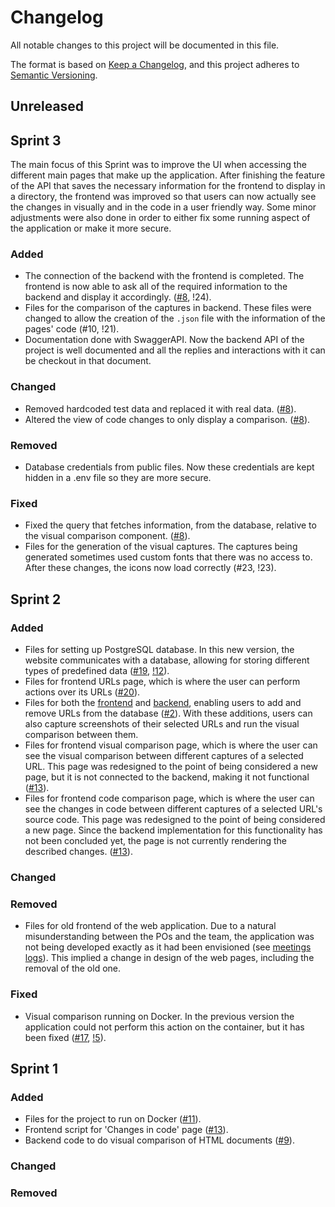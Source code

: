 # Changelog
All notable changes to this project will be documented in this file.

The format is based on [Keep a Changelog](https://keepachangelog.com/en/1.0.0/),
and this project adheres to [Semantic Versioning](https://semver.org/spec/v2.0.0.html).

## Unreleased

## Sprint 3
The main focus of this Sprint was to improve the UI when accessing the different main pages that make up the application. After finishing the feature of the API that saves the necessary information for the frontend to display in a directory, the frontend was improved so that users can now actually see the changes in visually and in the code in a user friendly way.
Some minor adjustments were also done in order to either fix some running aspect of the application or make it more secure.

### Added
- The connection of the backend with the frontend is completed. The frontend is now able to ask all of the required information to the backend and display it accordingly. ([#8](https://gitlab.com/feup-tbs/ldso2021/t1g1/-/issues/8), !24).
- Files for the comparison of the captures in backend. These files were changed to allow the creation of the `.json` file with the information of the pages' code (#10, !21).
- Documentation done with SwaggerAPI. Now the backend API of the project is well documented and all the replies and interactions with it can be checkout in that document.

### Changed
- Removed hardcoded test data and replaced it with real data. ([#8](https://gitlab.com/feup-tbs/ldso2021/t1g1/-/issues/8)).
- Altered the view of code changes to only display a comparison. ([#8](https://gitlab.com/feup-tbs/ldso2021/t1g1/-/issues/8)).

### Removed
- Database credentials from public files. Now these credentials are kept hidden in a .env file so they are more secure.

### Fixed
- Fixed the query that fetches information, from the database, relative to the visual comparison component. ([#8](https://gitlab.com/feup-tbs/ldso2021/t1g1/-/issues/8)).
- Files for the generation of the visual captures. The captures being generated sometimes used custom fonts that there was no access to. After these changes, the icons now load correctly (#23, !23).

## Sprint 2

### Added
- Files for setting up PostgreSQL database. In this new version, the website communicates with a database, allowing for storing different types of predefined data ([#19](https://gitlab.com/feup-tbs/ldso2021/t1g1/-/issues/17), [!12](https://gitlab.com/feup-tbs/ldso2021/t1g1/-/merge_requests/5)).
- Files for frontend URLs page, which is where the user can perform actions over its URLs ([#20](https://gitlab.com/feup-tbs/ldso2021/t1g1/-/issues/20)).
- Files for both the [frontend](https://gitlab.com/feup-tbs/ldso2021/t1g1/-/issues/20) and [backend](https://gitlab.com/feup-tbs/ldso2021/t1g1/-/issues/21), enabling users to add and remove URLs from the database ([#2](https://gitlab.com/feup-tbs/ldso2021/t1g1/-/issues/2)). With these additions, users can also capture screenshots of their selected URLs and run the visual comparison between them.
- Files for frontend visual comparison page, which is where the user can see the visual comparison between different captures of a selected URL. This page was redesigned to the point of being considered a new page, but it is not connected to the backend, making it not functional ([#13](https://gitlab.com/feup-tbs/ldso2021/t1g1/-/issues/13)). 
- Files for frontend code comparison page, which is where the user can see the changes in code between different captures of a selected URL's source code. This page was redesigned to the point of being considered a new page. Since the backend implementation for this functionality has not been concluded yet, the page is not currently rendering the described changes. ([#13](https://gitlab.com/feup-tbs/ldso2021/t1g1/-/issues/13)). 

### Changed

### Removed
- Files for old frontend of the web application. Due to a natural misunderstanding between the POs and the team, the application was not being developed exactly as it had been envisioned (see [meetings logs](https://gitlab.com/feup-tbs/ldso2021/t1g1/-/wikis/Meetings-log)). This implied a change in design of the web pages, including the removal of the old one.

### Fixed

- Visual comparison running on Docker. In the previous version the application could not perform this action on the container, but it has been fixed ([#17](https://gitlab.com/feup-tbs/ldso2021/t1g1/-/issues/17), [!5](https://gitlab.com/feup-tbs/ldso2021/t1g1/-/merge_requests/5)). 

## Sprint 1

### Added
- Files for the project to run on Docker ([#11](https://gitlab.com/feup-tbs/ldso2021/t1g1/-/issues/11)).
- Frontend script for 'Changes in code' page ([#13](https://gitlab.com/feup-tbs/ldso2021/t1g1/-/issues/13)).
- Backend code to do visual comparison of HTML documents ([#9](https://gitlab.com/feup-tbs/ldso2021/t1g1/-/issues/9)).

### Changed

### Removed

[Sprint 1]: https://gitlab.com/feup-tbs/ldso2021/t1g1